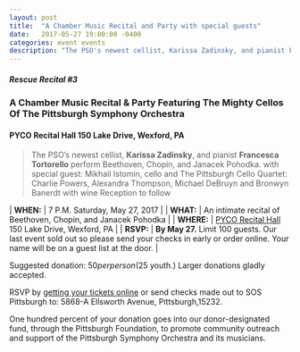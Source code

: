 ```yaml
---
layout: post
title:  "A Chamber Music Recital and Party with special guests"
date:   2017-05-27 19:00:00 -0400
categories: event events
description: "The PSO's newest cellist, Karissa Zadinsky, and pianist Francesca Tortorello perform Beethoven, Chopin, and Janacek Pohodka"
---
```


##### Rescue Recital  #3
### A Chamber Music Recital & Party Featuring The Mighty Cellos Of The Pittsburgh Symphony Orchestra
#### PYCO Recital Hall 150 Lake Drive, Wexford, PA

> The PSO’s newest cellist, __Karissa Zadinsky__, and pianist __Francesca Tortorello__ perform Beethoven, Chopin, and Janacek Pohodka.
> with special guest: Mikhail Istomin, cello 
> and The Pittsburgh Cello Quartet: Charlie Powers, Alexandra Thompson, Michael DeBruyn and Bronwyn Banerdt 
> with wine Reception to follow


| __WHEN:__  | 7 P.M. Saturday, May 27, 2017  |
| __WHAT:__  | An intimate recital of Beethoven, Chopin, and Janacek Pohodka  |
| __WHERE:__  | [PYCO Recital Hall](http://www.pycoschoolofmusic.com) 150 Lake Drive, Wexford, PA  |
| __RSVP:__  | __By May 27.__ Limit 100 guests. Our last event sold out so please send your checks in early or order online. Your name will be on a guest list at the door. |  

Suggested donation: $50 per person ($25 youth.) Larger donations gladly accepted.

RSVP by [getting your tickets online](https://squareup.com/store/save-our-symphony-pittsburgh) or send checks made out to SOS Pittsburgh to: 5868-A Ellsworth Avenue, Pittsburgh,15232.

One hundred percent of your donation goes into our donor-designated fund, through the Pittsburgh Foundation, to promote community outreach and support of the Pittsburgh Symphony Orchestra and its musicians.

